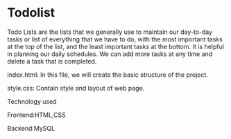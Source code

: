 # Todolist

Todo Lists are the lists that we generally use to maintain our day-to-day tasks or list of everything that we have to do, with the most important tasks at the top of the list, and the least important tasks at the bottom. It is helpful in planning our daily schedules. We can add more tasks at any time and delete a task that is completed.

index.html: In this file, we will create the basic structure of the project.

style.css: Contain style and layout of web page.

Technology used

Frontend:HTML,CSS

Backend:MySQL
